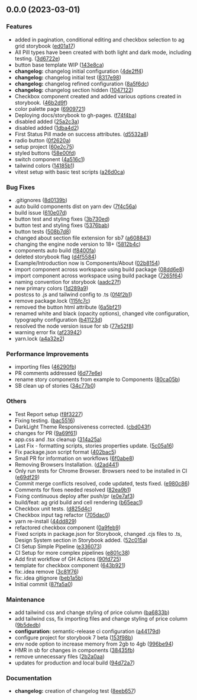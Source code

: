 ## 0.0.0 (2023-03-01)


### Features

* added in pagination, conditional editing and checkbox selection to ag grid storybook ([ed01a17](https://github.com/AdaptiveConsulting/early-careers-ui-kit-1/commit/ed01a17b1fddaaff81404e770d61a5680d9acd6d))
* All Pill types have been created with both light and dark mode, including testing. ([3d6722e](https://github.com/AdaptiveConsulting/early-careers-ui-kit-1/commit/3d6722eec3ead8f0a7b68ed8eee88d9b136c2b4f))
* button base template WIP ([143e8ca](https://github.com/AdaptiveConsulting/early-careers-ui-kit-1/commit/143e8caab648acdb8dde79856ed5be1d008291a5))
* **changelog:** changelog initial configuration ([4de2ff4](https://github.com/AdaptiveConsulting/early-careers-ui-kit-1/commit/4de2ff4abb17bf7ad883b46f7c9c695a2f8215db))
* **changelog:** changelog initial test ([8317e98](https://github.com/AdaptiveConsulting/early-careers-ui-kit-1/commit/8317e98f685ef66871f33f02b808881f48f06129))
* **changelog:** changelog refined configuration ([8a5f6dc](https://github.com/AdaptiveConsulting/early-careers-ui-kit-1/commit/8a5f6dcede6a6367d8e81019db6fc2b36f90dfc2))
* **changelog:** changelog section hidden ([1047122](https://github.com/AdaptiveConsulting/early-careers-ui-kit-1/commit/1047122b4a86ccf0eb8cf86a2d4d21b637e50bb7))
* Checkbox component created and added various options created in storybook. ([46b2d9f](https://github.com/AdaptiveConsulting/early-careers-ui-kit-1/commit/46b2d9ffc92a64aff38fc4794612b349abfe2ce5))
* color palette page ([6909721](https://github.com/AdaptiveConsulting/early-careers-ui-kit-1/commit/6909721ca2199b8aa71dd5447bbba5369c26091b))
* Deploying docs/storybook to gh-pages. ([f74f4ba](https://github.com/AdaptiveConsulting/early-careers-ui-kit-1/commit/f74f4ba9d6335a1ebf279a2a71c5c0371c9deed8))
* disabled added ([25a2c3a](https://github.com/AdaptiveConsulting/early-careers-ui-kit-1/commit/25a2c3ac12e539beb941c733fe919b250d7c38f5))
* disabled added ([1dba4d2](https://github.com/AdaptiveConsulting/early-careers-ui-kit-1/commit/1dba4d296e6dba9ca1027afe7335c2b89a383f84))
* First Status Pill made on success attributes. ([d5532a8](https://github.com/AdaptiveConsulting/early-careers-ui-kit-1/commit/d5532a8fdb95724ce843059b4a18fa20537dc477))
* radio button ([0f2620a](https://github.com/AdaptiveConsulting/early-careers-ui-kit-1/commit/0f2620ae9c922f0bbeae7f94bbd219a5c695c445))
* setup project ([60e2c75](https://github.com/AdaptiveConsulting/early-careers-ui-kit-1/commit/60e2c755dffd88a541c78bc7ba7d154fba1732ea))
* styled buttons ([58e00fd](https://github.com/AdaptiveConsulting/early-careers-ui-kit-1/commit/58e00fdd92ed5ce085079ea321b0c64dd1f0cc01))
* switch component ([4a516c1](https://github.com/AdaptiveConsulting/early-careers-ui-kit-1/commit/4a516c1f834e11267f54616b86bf13e3e93f5eb5))
* tailwind colors ([14185b1](https://github.com/AdaptiveConsulting/early-careers-ui-kit-1/commit/14185b1bd1b1ed723409d3be80bd59a1a45e247a))
* vitest setup with basic test scripts ([a26d0ca](https://github.com/AdaptiveConsulting/early-careers-ui-kit-1/commit/a26d0ca93da30a5193a13207baa4508e2d58d343))


### Bug Fixes

* .gitignores ([8d0139b](https://github.com/AdaptiveConsulting/early-careers-ui-kit-1/commit/8d0139b7c3c2d64737aa5a31bd262ff24a69c7c9))
* auto build components dist on yarn dev ([7f4c56a](https://github.com/AdaptiveConsulting/early-careers-ui-kit-1/commit/7f4c56af71ae044a2300924590f313fcf0f9b7c7))
* build issue ([610e07d](https://github.com/AdaptiveConsulting/early-careers-ui-kit-1/commit/610e07d7f957544eaf505befe6763994124fcbf8))
* button test and styling fixes ([3b730ed](https://github.com/AdaptiveConsulting/early-careers-ui-kit-1/commit/3b730edfaebc9936297df84a3144f076fae6f808))
* button test and styling fixes ([5376bab](https://github.com/AdaptiveConsulting/early-careers-ui-kit-1/commit/5376bab51ec9ff5f86ce43f8ea00c36ec6d4ee40))
* button tests ([508b7d8](https://github.com/AdaptiveConsulting/early-careers-ui-kit-1/commit/508b7d88f1a64316bd9d0a55abf504e194c7e8f5))
* changed about section file extension for sb7 ([a608843](https://github.com/AdaptiveConsulting/early-careers-ui-kit-1/commit/a6088431ee83e095c95cffc73893d3855a5e7c32))
* changing the engine node version to 18+ ([5812b4c](https://github.com/AdaptiveConsulting/early-careers-ui-kit-1/commit/5812b4c30bb94d9883a4030ecf4c2141650f0f5c))
* components auto build ([f8400fa](https://github.com/AdaptiveConsulting/early-careers-ui-kit-1/commit/f8400fa5c64ed23ff5b8cc19fd54deb4663f09a7))
* deleted storybook flag ([d4f5584](https://github.com/AdaptiveConsulting/early-careers-ui-kit-1/commit/d4f55842d93f5a295bd846af0033696ffb6f799a))
* Example/Introduction now is Components/About ([02b8154](https://github.com/AdaptiveConsulting/early-careers-ui-kit-1/commit/02b8154afb1d3d83762d8e269946c1575f15a906))
* import component across workspace using build package ([08dd6e8](https://github.com/AdaptiveConsulting/early-careers-ui-kit-1/commit/08dd6e80255d13db30531ac3cf6e0df53894841d))
* import component across workspace using build package ([7265f64](https://github.com/AdaptiveConsulting/early-careers-ui-kit-1/commit/7265f640521023967b4e6cbbd01a34f6e323d737))
* naming convention for storybook ([aadc27f](https://github.com/AdaptiveConsulting/early-careers-ui-kit-1/commit/aadc27f295e378b8a751b5540996dc5473b0bf18))
* new primary colors ([1d289a9](https://github.com/AdaptiveConsulting/early-careers-ui-kit-1/commit/1d289a91568afe5bb698a3cdf005198f60cad009))
* postcss to .js and tailwind config to .ts ([0f4f2b1](https://github.com/AdaptiveConsulting/early-careers-ui-kit-1/commit/0f4f2b1879dfa5420d7c6f92d543e49a3516c815))
* remove package.lock ([115fc7c](https://github.com/AdaptiveConsulting/early-careers-ui-kit-1/commit/115fc7ce887dcaf6f870c48453320142ca678d52))
* removed the button html attribute ([6a5bf21](https://github.com/AdaptiveConsulting/early-careers-ui-kit-1/commit/6a5bf21b6b0ee9fc31e0bd8f8e8c225a1e83c683))
* renamed white and black (opacity options), changed vite configuration, typography configuration ([b41123d](https://github.com/AdaptiveConsulting/early-careers-ui-kit-1/commit/b41123ddc9002cc0e1cc96fdee9c2319962471f1))
* resolved the node version issue for sb ([77e52f8](https://github.com/AdaptiveConsulting/early-careers-ui-kit-1/commit/77e52f8b45dca41b2e402fb007c0fac5bdc6ee2f))
* warning error fix ([af23942](https://github.com/AdaptiveConsulting/early-careers-ui-kit-1/commit/af2394297fb4880e23d37584e5f437d8ea301430))
* yarn.lock ([a4a32e2](https://github.com/AdaptiveConsulting/early-careers-ui-kit-1/commit/a4a32e2ac1e3e7a03ad0965602c89602706c270f))


### Performance Improvements

* importing files ([46290fb](https://github.com/AdaptiveConsulting/early-careers-ui-kit-1/commit/46290fbbf380bd8a78f19da81855ebe2866a9a97))
* PR comments addressed ([6d77e6e](https://github.com/AdaptiveConsulting/early-careers-ui-kit-1/commit/6d77e6ee8aa74881528e273dd4c2c4786c8450be))
* rename story components from example to Components ([80ca05b](https://github.com/AdaptiveConsulting/early-careers-ui-kit-1/commit/80ca05b43c51cf51a2efc4146ec52168d7ce3041))
* SB clean up of stories ([34c77b0](https://github.com/AdaptiveConsulting/early-careers-ui-kit-1/commit/34c77b06009087f6e0f5a4c3572172c954051079))


### Others

* Test Report setup ([f8f3227](https://github.com/AdaptiveConsulting/early-careers-ui-kit-1/commit/f8f322774622fd18d8cafab65880548c97d5ad69))
* Fixing testing. ([bac5516](https://github.com/AdaptiveConsulting/early-careers-ui-kit-1/commit/bac5516fd993e69cfbf7dba8502e8a4af4ea25d5))
* DarkLight Theme Responsiveness corrected. ([cbd043f](https://github.com/AdaptiveConsulting/early-careers-ui-kit-1/commit/cbd043fb6827516ef58a67e1b1980e5260875dc7))
* changes for PR ([9a69f61](https://github.com/AdaptiveConsulting/early-careers-ui-kit-1/commit/9a69f61b87d23901ccbed1e5a50de3b677ebe26f))
* app.css and .tsx cleanup ([314a25a](https://github.com/AdaptiveConsulting/early-careers-ui-kit-1/commit/314a25aecfb3f7610c23f66e8b838db15a15af88))
* Last Fix - formatting scripts, stories properties update. ([5c05a16](https://github.com/AdaptiveConsulting/early-careers-ui-kit-1/commit/5c05a166cf8f8e8ad1f019132c2d3158aee934ed))
* Fix package.json script format ([402bac5](https://github.com/AdaptiveConsulting/early-careers-ui-kit-1/commit/402bac51af005cb57f552631bcaa440d63a2337c))
* Small PR for information on workflows ([6f0abe8](https://github.com/AdaptiveConsulting/early-careers-ui-kit-1/commit/6f0abe85bbe2087234a752477e44cff72bbfb12b))
* Removing Browsers Installation. ([d2ad441](https://github.com/AdaptiveConsulting/early-careers-ui-kit-1/commit/d2ad4412e4b90aa03f9fa4970be62c9a0849f30b))
* Only run tests for Chrome Browser. Browsers need to be installed in CI ([e69df29](https://github.com/AdaptiveConsulting/early-careers-ui-kit-1/commit/e69df291f8eabe8a29beca2f1f7d630c4c09e2ee))
* Commit merge conflicts resolved, code updated, tests fixed. ([e980c86](https://github.com/AdaptiveConsulting/early-careers-ui-kit-1/commit/e980c86cf7d3e4df5648d028e4b54f80b73788ae))
* Comments for fixes needed resolved ([82ea9b1](https://github.com/AdaptiveConsulting/early-careers-ui-kit-1/commit/82ea9b14e7a2a520bbeadc2789c21f6b25cb2d8f))
* Fixing continuous deploy after push/pr ([e0e7af3](https://github.com/AdaptiveConsulting/early-careers-ui-kit-1/commit/e0e7af35d9b2eda85dba092d3007442a7ec87fab))
* build/feat: ag grid build and cell rendering ([b65eac1](https://github.com/AdaptiveConsulting/early-careers-ui-kit-1/commit/b65eac11da9ffe00507530c84290173c3c6adcd5))
* Checkbox unit tests. ([d825d4c](https://github.com/AdaptiveConsulting/early-careers-ui-kit-1/commit/d825d4cda8dffbe528c124b1980700973d526fb0))
* Checkbox input tag refactor ([705dac0](https://github.com/AdaptiveConsulting/early-careers-ui-kit-1/commit/705dac0cc4cbb5b0d134b428a089d6a6b9bdae70))
* yarn re-install ([44dd829](https://github.com/AdaptiveConsulting/early-careers-ui-kit-1/commit/44dd829607fd422caf0686379c8f2a24a93eb487))
* refactored checkbox component ([0a9feb9](https://github.com/AdaptiveConsulting/early-careers-ui-kit-1/commit/0a9feb935c3ac4605bbb1c7416ed7bb50358fdfb))
* Fixed scripts in package.json for Storybook, changed .cjs files to .ts, Design System section in Storybook added. ([52c015a](https://github.com/AdaptiveConsulting/early-careers-ui-kit-1/commit/52c015ac0e1e00a20488a0bc0dc6340ab5f2d9dd))
* CI Setup Simple Pipeline ([e336073](https://github.com/AdaptiveConsulting/early-careers-ui-kit-1/commit/e3360737a121a100ad36a7308d8957847888b0a5))
* CI Setup for more complex pipelines ([e801c38](https://github.com/AdaptiveConsulting/early-careers-ui-kit-1/commit/e801c389755ae7ada1509100ca1bfacdd60051b5))
* Add first workflow of GH Actions ([90fd725](https://github.com/AdaptiveConsulting/early-careers-ui-kit-1/commit/90fd72521830ce9089ea9e48f3130e3f67b177f2))
* template for checkbox component ([643b921](https://github.com/AdaptiveConsulting/early-careers-ui-kit-1/commit/643b92179f05b413616b649e2f873c6c882dc57a))
* fix:.idea remove ([3c81f76](https://github.com/AdaptiveConsulting/early-careers-ui-kit-1/commit/3c81f76aa1fcc04ad69825bdcb6082203359da40))
* fix:.idea gitignore ([beb1a5b](https://github.com/AdaptiveConsulting/early-careers-ui-kit-1/commit/beb1a5b50cd22a18ef860dde35bf8710523b41b2))
* Initial commit ([87fa5a0](https://github.com/AdaptiveConsulting/early-careers-ui-kit-1/commit/87fa5a056235772e983841d455e87fd3c6c1a3ab))


### Maintenance

* add tailwind css and change styling of price column ([ba6833b](https://github.com/AdaptiveConsulting/early-careers-ui-kit-1/commit/ba6833b8b61298b84664adb3f6a207e4330ab7d6))
* add tailwind css, fix importing files  and change styling of price column ([9b5dedb](https://github.com/AdaptiveConsulting/early-careers-ui-kit-1/commit/9b5dedb749ce511018a124308c618b3b77f17680))
* **configuration:** semantic-release ci configuration ([a44179d](https://github.com/AdaptiveConsulting/early-careers-ui-kit-1/commit/a44179d7921a78ef5ad7ed2d9851dc181906c2fc))
* configure project for storybook 7 beta ([153f98b](https://github.com/AdaptiveConsulting/early-careers-ui-kit-1/commit/153f98b87a71ab7590f098dfe9f64daf3eb9367d))
* env node option to increase memory from 2gb to 4gb ([996be94](https://github.com/AdaptiveConsulting/early-careers-ui-kit-1/commit/996be94a72ce1a140218d08a465fe690e10b9187))
* HMR in sb for changes in components ([38435fb](https://github.com/AdaptiveConsulting/early-careers-ui-kit-1/commit/38435fb4e655c56609d60c6a64a272e631282b9c))
* remove unnecessary files ([2b2a0aa](https://github.com/AdaptiveConsulting/early-careers-ui-kit-1/commit/2b2a0aac6da1b88f1b78f2d780c8aa938690a43e))
* updates for production and local build ([94d72a7](https://github.com/AdaptiveConsulting/early-careers-ui-kit-1/commit/94d72a7f9353b81cc3a94eeeda470e646c5e7aec))


### Documentation

* **changelog:** creation of changelog test ([8eeb657](https://github.com/AdaptiveConsulting/early-careers-ui-kit-1/commit/8eeb65715125a6202b0cbd5e8149c3c8d15a5afe))

